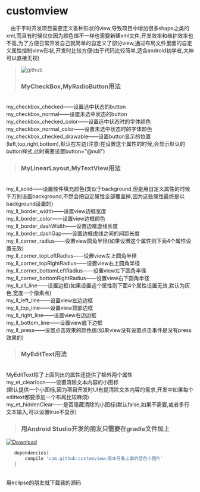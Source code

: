 # customview
    由于平时开发项目需要定义各种形状的view,导致项目中增加很多shape之类的xml,而且有时候仅仅因为颜色值不一样也需要新建xml文件,开发效率和维护效率也不高,为了方便日常开发自己就简单的自定义了部分view,通过布局文件里面的自定义属性控制view形状,开发时比较方便(由于代码比较简单,适合android初学者,大神可以直接无视)
>![github](https://github.com/2380253499/customview/blob/master/study/app/src/main/res/drawable/demo.png "github") 
>### MyCheckBox,MyRadioButton用法
<br />my_checkbox_checked——设置选中状态的button
<br/>my_checkbox_normal——设置未选中状态的button
<br/>my_checkbox_checked_color——设置选中状态时的字体颜色
<br/>my_checkbox_normal_color——设置未选中状态时的字体颜色
<br/>my_checkbox_checked_drawable——设置button显示的位置(left,top,right,bottom),默认在左边(注意:在设置这个属性的时候,会显示默认的button样式,此时需要设置button="@null")
>### MyLinearLayout,MyTextView用法
<br />my_ll_solid——设置控件填充颜色(类似于background,但是用自定义属性的时候千万别设置background,不然会把自定属性全部覆盖掉,因为这些属性最终是以background设置的)
<br/>my_ll_border_width——设置view边框宽度
<br/>my_ll_border_color——设置view边框颜色
<br/>my_ll_border_dashWidth——设置边框虚线长度
<br/>my_ll_border_dashGap——设置边框虚线之间的间距长度
<br/>my_ll_corner_radius——设置view圆角半径(如果设置这个属性则下面4个属性设置无效)
<br/>my_ll_corner_topLeftRadius——设置view左上圆角半径
<br/>my_ll_corner_topRightRadius——设置view右上圆角半径
<br/>my_ll_corner_bottomLeftRadius——设置view左下圆角半径
<br/>my_ll_corner_bottomRightRadius——设置view右下圆角半径
<br/>my_ll_all_line——设置边框(如果设置这个属性则下面4个属性设置无效,默认为灰色,宽度一个像素点)
<br/>my_ll_left_line——设置view左边边框
<br/>my_ll_top_line——设置view顶部边框
<br/>my_ll_right_line——设置view右边边框
<br/>my_ll_bottom_line——设置view底下边框
<br/>my_ll_press——设置点击效果的颜色值(如果view没有设置点击事件是没有press效果的)
>### MyEditText用法
<br/>MyEditText除了上面列出的属性还提供了额外两个属性
<br/>my_et_clearIcon——设置清除文本内容的小图标<br/>(默认提供一个小图标,因为项目开发时UI有提清除文本内容的需求,开发中如果每个edittext都要添加一个布局比较麻烦)
<br/>my_et_hiddenClear——是否隐藏清除的小图标(默认false,如果不需要,或者多行文本输入,可以设置true不显示)
>### 用Android Studio开发的朋友只需要在gradle文件加上
[ ![Download](https://api.bintray.com/packages/zhongrui/customview/customview/images/download.svg?version=1.0.0) ](https://bintray.com/zhongrui/customview/customview/1.0.0/link)
 ```groovy
	dependencies{
 		compile 'com.github:customview:版本号看上面的蓝色小图片'
	}
 ```
<br/>用eclipse的朋友就下载我的源码
